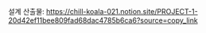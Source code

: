 설계 산출물: https://chill-koala-021.notion.site/PROJECT-1-20d42ef11bee809fad68dac4785b6ca6?source=copy_link

